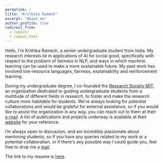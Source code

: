 ```yaml
---
permalink: /
title: "Krithika Ramesh"
excerpt: "About me"
author_profile: true
redirect_from: 
  - /about/
  - /about.html
---
```


Hello, I'm Krithika Ramesh, a senior undergraduate student from India. My research interests lie in applications of AI for social good, specifically with respect to the problem of fairness in NLP, and ways in which machine learning can be used to make a more sustainable future. My past work has involved low-resource languages, fairness, explainability and reinforcement learning.

During my undergraduate degree, I co-founded the [Research Society MIT](https://www.researchsocietymit.com), an organization dedicated to guiding undergraduate students from a multitude of different fields in research, to foster and make the research culture more habitable for students. We're always looking for potential collaborations and would be grateful for external assistance, so if you would like to assist the organization in any way, you can reach out to them at their [e-mail](researchsocietymit@gmail.com). A list of publications and projects underway is available at their [website](https://www.researchsocietymit.com/publications) for your reference.

I’m always open to discussion, and am incredibly passionate about mentoring students, so if you have any queries related to my work or a potential collaboration, or if there's any possible way I could guide you, feel free to drop me a [mail](kramesh.tlw@gmail.com).

The link to my resume is [here]().
